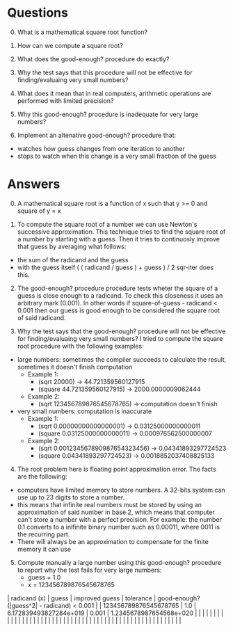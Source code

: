 # Questions
0. What is a mathematical square root function?

1. How can we compute a square root?

2. What does the good-enough? procedure do exactly?

3. Why the test says that this procedure will not be effective 
for finding/evaluaing very small numbers? 

4. What does it mean that in real computers, arithmetic operations 
are performed with limited precision? 

5. Why this good-enough? procedure is inadequate for very large numbers?

6. Implement an altenative good-enough? procedure that:
  - watches how guess changes from one iteration to another
  - stops to watch when this change is a very small fraction of the guess

# Answers
0. A mathematical square root is a function of x such that y >= 0 and square of y = x

1. To compute the square root of a number we can use Newton's successive approximation. This technique tries to find the square root of a number by starting with a guess. Then it tries to continuosly improve that guess by averaging what follows:
  - the sum of the radicand and the guess
  - with the guess itself
( ( radicand / guess ) + guess ) / 2 
sqr-iter does this.

2. The good-enough? procedure procedure tests wheter the square of a guess is close enough to a radicand. To check this closeness it uses an arbitrary mark (0.001). In other words if square-of-guess - radicand < 0.001 then our guess is good enough to be considered the square root of said radicand.

3. Why the test says that the good-enough? procedure will not be effective for finding/evaluaing very small numbers?
I tried to compute the square root procedure with the following examples:
  - large numbers: sometimes the compiler succeeds to calculate the result, sometimes it doesn't finish computation
    * Example 1:
      * (sqrt 20000) -> 44.721359560127915 
      * (square 44.721359560127915) -> 2000.0000009062444
    * Example 2:
      * (sqrt 123456789876545678765) -> computation doesn't finish
  - very small numbers: computation is inaccurate
    * Example 1:
      * (sqrt 0.00000000000000001) -> 0.03125000000000011
      * (square 0.03125000000000011) -> 0.000976562500000007
    * Example 2:
      * (sqrt 0.001234567890987654323456) -> 0.04341893297724523
      * (square 0.04341893297724523) -> 0.0018852037408825133 

4. The root problem here is floating point approximation error. The facts are the following:
  - computers have limited memory to store numbers. A 32-bits system can use up to 23 digits to store a number. 
  - this means that infinite real numbers must be stored by using an approximation of said number in base 2, which means that computer can't store a number with a perfect precision. For example: the number 0.1 converts to a inifinite binary number such as 0.00011, where 0011 is the recurring part.
  - There will always be an approximation to compensate for the finite memory it can use

5. Compute manually a large number using this good-enough? procedure to report why the test fails for very large numbers:
   * guess = 1.0
   * x = 123456789876545678765

|      radicand (x)     | guess | improved guess         | tolerance | good-enough? (|guess^2| - radicand) < 0.001 |
| 123456789876545678765 | 1.0   | 6.172839493827284e+019 | 0.001     | 1.2345678987654568e+020                     |
|                       |       |                        |           |                                             |
|                       |       |                        |           |                                             |
|                       |       |                        |           |                                             |
|                       |       |                        |           |                                             |
|                       |       |                        |           |                                             |
|                       |       |                        |           |                                             |
|                       |       |                        |           |                                             |
|                       |       |                        |           |                                             |
|                       |       |                        |           |                                             |